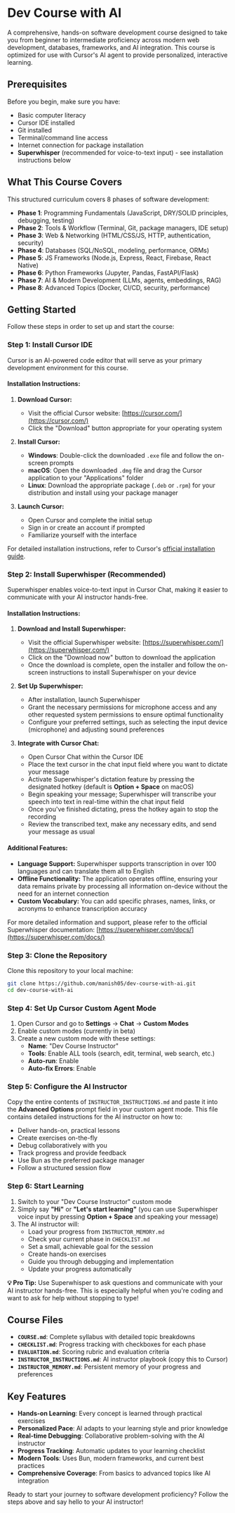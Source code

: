 # Dev Course with AI

A comprehensive, hands-on software development course designed to take you from beginner to intermediate proficiency across modern web development, databases, frameworks, and AI integration. This course is optimized for use with Cursor's AI agent to provide personalized, interactive learning.

## Prerequisites

Before you begin, make sure you have:

- Basic computer literacy
- Cursor IDE installed
- Git installed
- Terminal/command line access
- Internet connection for package installation
- **Superwhisper** (recommended for voice-to-text input) - see installation instructions below

## What This Course Covers

This structured curriculum covers 8 phases of software development:

- **Phase 1**: Programming Fundamentals (JavaScript, DRY/SOLID principles, debugging, testing)
- **Phase 2**: Tools & Workflow (Terminal, Git, package managers, IDE setup)
- **Phase 3**: Web & Networking (HTML/CSS/JS, HTTP, authentication, security)
- **Phase 4**: Databases (SQL/NoSQL, modeling, performance, ORMs)
- **Phase 5**: JS Frameworks (Node.js, Express, React, Firebase, React Native)
- **Phase 6**: Python Frameworks (Jupyter, Pandas, FastAPI/Flask)
- **Phase 7**: AI & Modern Development (LLMs, agents, embeddings, RAG)
- **Phase 8**: Advanced Topics (Docker, CI/CD, security, performance)

## Getting Started

Follow these steps in order to set up and start the course:

### Step 1: Install Cursor IDE

Cursor is an AI-powered code editor that will serve as your primary development environment for this course.

#### Installation Instructions:

1. **Download Cursor:**
   - Visit the official Cursor website: [https://cursor.com/](https://cursor.com/)
   - Click the "Download" button appropriate for your operating system

2. **Install Cursor:**
   - **Windows**: Double-click the downloaded `.exe` file and follow the on-screen prompts
   - **macOS**: Open the downloaded `.dmg` file and drag the Cursor application to your "Applications" folder
   - **Linux**: Download the appropriate package (`.deb` or `.rpm`) for your distribution and install using your package manager

3. **Launch Cursor:**
   - Open Cursor and complete the initial setup
   - Sign in or create an account if prompted
   - Familiarize yourself with the interface

For detailed installation instructions, refer to Cursor's [official installation guide](https://docs.cursor.com/en/get-started/installation).

### Step 2: Install Superwhisper (Recommended)

Superwhisper enables voice-to-text input in Cursor Chat, making it easier to communicate with your AI instructor hands-free.

#### Installation Instructions:

1. **Download and Install Superwhisper:**
   - Visit the official Superwhisper website: [https://superwhisper.com/](https://superwhisper.com/)
   - Click on the "Download now" button to download the application
   - Once the download is complete, open the installer and follow the on-screen instructions to install Superwhisper on your device

2. **Set Up Superwhisper:**
   - After installation, launch Superwhisper
   - Grant the necessary permissions for microphone access and any other requested system permissions to ensure optimal functionality
   - Configure your preferred settings, such as selecting the input device (microphone) and adjusting sound preferences

3. **Integrate with Cursor Chat:**
   - Open Cursor Chat within the Cursor IDE
   - Place the text cursor in the chat input field where you want to dictate your message
   - Activate Superwhisper's dictation feature by pressing the designated hotkey (default is **Option + Space** on macOS)
   - Begin speaking your message; Superwhisper will transcribe your speech into text in real-time within the chat input field
   - Once you've finished dictating, press the hotkey again to stop the recording
   - Review the transcribed text, make any necessary edits, and send your message as usual

#### Additional Features:
- **Language Support:** Superwhisper supports transcription in over 100 languages and can translate them all to English
- **Offline Functionality:** The application operates offline, ensuring your data remains private by processing all information on-device without the need for an internet connection
- **Custom Vocabulary:** You can add specific phrases, names, links, or acronyms to enhance transcription accuracy

For more detailed information and support, please refer to the official Superwhisper documentation: [https://superwhisper.com/docs/](https://superwhisper.com/docs/)

### Step 3: Clone the Repository

Clone this repository to your local machine:

```bash
git clone https://github.com/manish05/dev-course-with-ai.git
cd dev-course-with-ai
```

### Step 4: Set Up Cursor Custom Agent Mode

1. Open Cursor and go to **Settings** → **Chat** → **Custom Modes**
2. Enable custom modes (currently in beta)
3. Create a new custom mode with these settings:
   - **Name**: "Dev Course Instructor"
   - **Tools**: Enable ALL tools (search, edit, terminal, web search, etc.)
   - **Auto-run**: Enable
   - **Auto-fix Errors**: Enable

### Step 5: Configure the AI Instructor

Copy the entire contents of `INSTRUCTOR_INSTRUCTIONS.md` and paste it into the **Advanced Options** prompt field in your custom agent mode. This file contains detailed instructions for the AI instructor on how to:

- Deliver hands-on, practical lessons
- Create exercises on-the-fly
- Debug collaboratively with you
- Track progress and provide feedback
- Use Bun as the preferred package manager
- Follow a structured session flow

### Step 6: Start Learning

1. Switch to your "Dev Course Instructor" custom mode
2. Simply say **"Hi"** or **"Let's start learning"** (you can use Superwhisper voice input by pressing **Option + Space** and speaking your message)
3. The AI instructor will:
   - Load your progress from `INSTRUCTOR_MEMORY.md`
   - Check your current phase in `CHECKLIST.md`
   - Set a small, achievable goal for the session
   - Create hands-on exercises
   - Guide you through debugging and implementation
   - Update your progress automatically

**💡 Pro Tip:** Use Superwhisper to ask questions and communicate with your AI instructor hands-free. This is especially helpful when you're coding and want to ask for help without stopping to type!

## Course Files

- **`COURSE.md`**: Complete syllabus with detailed topic breakdowns
- **`CHECKLIST.md`**: Progress tracking with checkboxes for each phase
- **`EVALUATION.md`**: Scoring rubric and evaluation criteria
- **`INSTRUCTOR_INSTRUCTIONS.md`**: AI instructor playbook (copy this to Cursor)
- **`INSTRUCTOR_MEMORY.md`**: Persistent memory of your progress and preferences

## Key Features

- **Hands-on Learning**: Every concept is learned through practical exercises
- **Personalized Pace**: AI adapts to your learning style and prior knowledge
- **Real-time Debugging**: Collaborative problem-solving with the AI instructor
- **Progress Tracking**: Automatic updates to your learning checklist
- **Modern Tools**: Uses Bun, modern frameworks, and current best practices
- **Comprehensive Coverage**: From basics to advanced topics like AI integration

Ready to start your journey to software development proficiency? Follow the steps above and say hello to your AI instructor!
